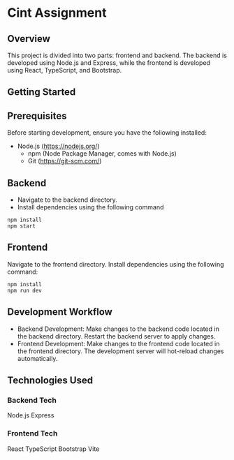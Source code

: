 # Cint Assignment

## Overview

This project is divided into two parts: frontend and backend. The backend is developed using Node.js and Express, while the frontend is developed using React, TypeScript, and Bootstrap.

## Getting Started

## Prerequisites

  Before starting development, ensure you have the following installed:

- Node.js (<https://nodejs.org/>)
  - npm (Node Package Manager, comes with Node.js)
  - Git (<https://git-scm.com/>)

## Backend

- Navigate to the backend directory.
- Install dependencies using the following command

```node
npm install
npm start
```

## Frontend

Navigate to the frontend directory.
Install dependencies using the following command:

```node
npm install
npm run dev
```

## Development Workflow

- Backend Development: Make changes to the backend code located in the backend directory.
Restart the backend server to apply changes.
- Frontend Development: Make changes to the frontend code located in the frontend directory. The development server will hot-reload changes automatically.

## Technologies Used

### Backend Tech

  Node.js
  Express

### Frontend Tech

  React
  TypeScript
  Bootstrap
  Vite
